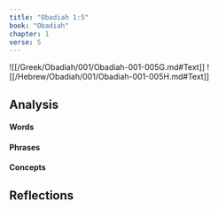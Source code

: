 ```yaml
---
title: "Obadiah 1:5"
book: "Obadiah"
chapter: 1
verse: 5
---
```

![[/Greek/Obadiah/001/Obadiah-001-005G.md#Text]]
![[/Hebrew/Obadiah/001/Obadiah-001-005H.md#Text]]

## Analysis

#### Words

#### Phrases

#### Concepts

## Reflections

